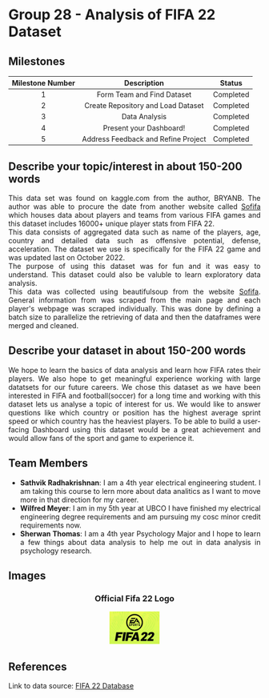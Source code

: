 # Group 28 - Analysis of FIFA 22 Dataset

## Milestones

<div style="text-align: center;">

| <center>Milestone Number</center>| <center>Description</center> | <center>Status</center>|
| ----------- | ----------- | ---------|
| 1 | Form Team and Find Dataset | Completed|
| 2 | Create Repository and Load Dataset | Completed|
| 3 | Data Analysis | Completed|
| 4 | Present your Dashboard! | Completed |
| 5 | Address Feedback and Refine Project | Completed|

</div>

## Describe your topic/interest in about 150-200 words

<div style="text-align: justify;">

This data set was found on kaggle.com from the author, BRYANB. The author was able to procure the date from another website called [Sofifa](https://sofifa.com/) which houses data about players and teams from various FIFA games and this dataset includes 16000+ unique player stats from FIFA 22. <br />
This data consists of aggregated data such as name of the players, age, country and detailed data such as offensive potential, defense, acceleration.
The dataset we use is specifically for the FIFA 22 game and was updated last on October 2022. <br />
The purpose of using this dataset was for fun and it was easy to understand. This dataset could also be valuble to learn exploratory data analysis.<br />
This data was collected using beautifulsoup from the website [Sofifa](https://sofifa.com/). General information from was scraped from the main page and each player's webpage was scraped individually. This was done by defining a batch size to parallelize the retrieving of data and then the dataframes were merged and cleaned.

</div>

## Describe your dataset in about 150-200 words

<div style="text-align: justify;">

We hope to learn the basics of data analysis and learn how FIFA rates their players. We also hope to get meaningful experience working with large datatsets for our future careers. We chose this dataset as we have been interested in FIFA and football(soccer) for a long time and working with this dataset lets us analyse a topic of interest for us. We would like to answer questions like which country or position has the highest average sprint speed or which country has the heaviest players. To be able to build a user-facing Dashboard using this dataset would be a great achievement and would allow fans of the sport and game to experience it.

</div>

## Team Members

<div style="text-align: justify;">

- **Sathvik Radhakrishnan**: I am a 4th year electrical engineering student. I am taking this course to lern more about data analitics as I want to move more in that direction for my career.
- **Wilfred Meyer**: I am in my 5th year at UBCO I have finished my electrical engineering degree requirements and am pursuing my cosc minor credit requirements now.
- **Sherwan Thomas**: I am a 4th year Psychology Major and I hope to learn a few things about data analysis to help me out in data analysis in psychology research.

</div>

## Images

<div style="text-align: center;">

### Official Fifa 22 Logo

<img src ="images/fifa-22.webp" width="100px">

</div>

## References

Link to data source: [FIFA 22 Database](https://www.kaggle.com/datasets/bryanb/fifa-player-stats-database?resource=download&select=FIFA22_official_data.csv)